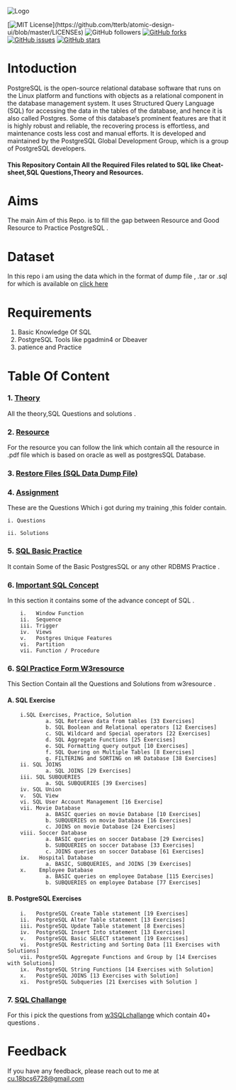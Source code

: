 ![Logo](https://cdn.sisense.com/wp-content/uploads/logo-connector-postgresql1.png)

[![MIT License](https://img.shields.io/apm/l/atomic-design-ui.svg?)](https://github.com/tterb/atomic-design-ui/blob/master/LICENSEs)
![GitHub followers](https://img.shields.io/github/followers/bibek376?style=plastic)
[![GitHub forks](https://img.shields.io/github/forks/bibek376/Postgres)](https://github.com/bibek376/Postgres/network)
[![GitHub issues](https://img.shields.io/github/issues/bibek376/Postgres)](https://github.com/bibek376/Postgres/issues)
[![GitHub stars](https://img.shields.io/github/stars/bibek376/Postgres)](https://github.com/bibek376/Postgres/stargazers)


# Intoduction
PostgreSQL is the open-source relational database software that runs on the Linux platform and functions with objects as a relational component in the database management system. It uses Structured Query Language (SQL) for accessing the data in the tables of the database, and hence it is also called Postgres. Some of this database’s prominent features are that it is highly robust and reliable, the recovering process is effortless, and maintenance costs less cost and manual efforts. It is developed and maintained by the PostgreSQL Global Development Group, which is a group of PostgreSQL developers.

#### This Repository Contain All the Required Files related to SQL like Cheat-sheet,SQL Questions,Theory and Resources.

# Aims
The main Aim of this Repo. is to fill the gap between Resource and Good Resource  to Practice  PostgreSQL .

# Dataset
In this repo i am using the data which in the format of dump file , .tar or .sql for which is available on [click here](https://github.com/bibek376/Postgres/tree/master/Sql_Data_Dump_File)

# Requirements
1. Basic Knowledge Of SQL<br>
2. PostgreSQL Tools like pgadmin4 or Dbeaver<br>
3. patience and Practice

# Table Of Content 

### 1.  [Theory ](https://github.com/bibek376/Postgres/tree/master/Hand_Written_Notes)
All the theory,SQL Questions and solutions .
### 2.  [Resource](https://github.com/bibek376/Postgres/tree/master/Bibek_Daii_Resources)<br>
For the resource you can follow the link which contain all the resource in .pdf file which is based on oracle as well as postgresSQL Database.
### 3.  [Restore Files (SQL Data Dump File)](https://github.com/bibek376/Postgres/tree/master/Sql_Data_Dump_File)
### 4.  [Assignment](https://github.com/bibek376/Postgres/tree/master/Assignment)
These are the Questions Which i got during my training ,this folder contain.

    i. Questions
    
    ii. Solutions
### 5.  [SQL Basic Practice](https://github.com/bibek376/Postgres/tree/master/Sql_Basic_Practice)
It contain Some of the Basic PostgresSQL or any other RDBMS Practice .

### 6. [Important SQL Concept ](https://github.com/bibek376/Postgres/tree/master/Important_SQL_Concept)
In this section it contains some of the advance concept of SQL . 

        i.   Window Function
        ii.  Sequence 
        iii. Trigger
        iv.  Views
        v.   Postgres Unique Features
        vi.  Partition
        vii. Function / Procedure

### 6.  [SQl Practice Form W3resource](https://github.com/bibek376/Postgres/tree/master/practice)
This Section Contain all the Questions and Solutions from w3resource .

####        A. SQL Exercise 

        i.SQL Exercises, Practice, Solution
                a. SQL Retrieve data from tables [33 Exercises]
                b. SQL Boolean and Relational operators [12 Exercises]
                c. SQL Wildcard and Special operators [22 Exercises]
                d. SQL Aggregate Functions [25 Exercises]
                e. SQL Formatting query output [10 Exercises]
                f. SQL Quering on Multiple Tables [8 Exercises]
                g. FILTERING and SORTING on HR Database [38 Exercises]
        ii. SQL JOINS
                a. SQL JOINS [29 Exercises]
        iii. SQL SUBQUERIES
                a. SQL SUBQUERIES [39 Exercises]
        iv. SQL Union
        v.  SQL View
        vi. SQL User Account Management [16 Exercise]
        vii. Movie Database
                a. BASIC queries on movie Database [10 Exercises]
                b. SUBQUERIES on movie Database [16 Exercises]
                c. JOINS on movie Database [24 Exercises]
        viii. Soccer Database
                a. BASIC queries on soccer Database [29 Exercises]
                b. SUBQUERIES on soccer Database [33 Exercises]
                c. JOINS queries on soccer Database [61 Exercises]
        ix.   Hospital Database
                a. BASIC, SUBQUERIES, and JOINS [39 Exercises]
        x.    Employee Database
                a. BASIC queries on employee Database [115 Exercises]
                b. SUBQUERIES on employee Database [77 Exercises]

####     B. PostgreSQL Exercises

        i.   PostgreSQL Create Table statement [19 Exercises]
        ii.  PostgreSQL Alter Table statement [13 Exercises]
        iii. PostgreSQL Update Table statement [8 Exercises]
        iv.  PostgreSQL Insert Into statement [13 Exercises]
        v.   PostgreSQL Basic SELECT statement [19 Exercises]
        vi.  PostgreSQL Restricting and Sorting Data [11 Exercises with Solutions] 
        vii. PostgreSQL Aggregate Functions and Group by [14 Exercises with Solutions]
        ix.  PostgreSQL String Functions [14 Exercises with Solution]
        x.   PostgreSQL JOINS [13 Exercises with Solution]
        xi.  PostgreSQL Subqueries [21 Exercises with Solution ]
### 7. [SQL Challange](https://github.com/bibek376/Postgres/tree/master/SQL_Challange_By_W3resource)
For this i pick the questions from [w3SQLchallange](https://www.w3resource.com/sql-exercises/challenges-1/index.php)
which contain 40+ questions .

# Feedback

If you have any feedback, please reach out to me at cu.18bcs6728@gmail.com
